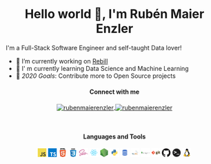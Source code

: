 <h1 align="center">Hello world 👋, I'm Rubén Maier Enzler</h1>

I'm a Full-Stack Software Engineer and self-taught Data lover!

- 🚀 I’m currently working on [Rebill](https://rebill.to/)
- 🌱 I' m currently learning Data Science and Machine Learning
- 🥅 _2020 Goals_: Contribute more to Open Source projects
  <br />

<h4 align="center">Connect with me</h4>
<p align="center">
    <!--- <a href="#" target="blank">
        <img align="center" src="https://cdn.jsdelivr.net/npm/simple-icons@v3/icons/youtube.svg" alt="rubenmaierenzler" height="22" width="22" />
    </a> --->
    <a href="https://www.linkedin.com/in/rubenmaierenzler/" target="blank">
        <img align="center" src="https://cdn.jsdelivr.net/npm/simple-icons@v3/icons/linkedin.svg" alt="rubenmaierenzler" height="22" width="22" />
    </a>
    <a href="https://www.instagram.com/rubenmaierenzler/" target="blank">
        <img align="center" src="https://cdn.jsdelivr.net/npm/simple-icons@3.0.1/icons/instagram.svg" alt="rubenmaierenzler" height="22" width="22" />
    </a>
</p>
<br />

<h4 align="center">Languages and Tools</h4>
<p align="center">
<img height="20" src="https://raw.githubusercontent.com/github/explore/80688e429a7d4ef2fca1e82350fe8e3517d3494d/topics/javascript/javascript.png">
<img height="20" src="https://raw.githubusercontent.com/github/explore/80688e429a7d4ef2fca1e82350fe8e3517d3494d/topics/typescript/typescript.png">
<img height="20" src="https://raw.githubusercontent.com/github/explore/80688e429a7d4ef2fca1e82350fe8e3517d3494d/topics/html/html.png">
<img height="20" src="https://raw.githubusercontent.com/github/explore/80688e429a7d4ef2fca1e82350fe8e3517d3494d/topics/css/css.png">
<img height="20" src="https://raw.githubusercontent.com/github/explore/80688e429a7d4ef2fca1e82350fe8e3517d3494d/topics/sass/sass.png">
<img height="20" src="https://raw.githubusercontent.com/github/explore/80688e429a7d4ef2fca1e82350fe8e3517d3494d/topics/react/react.png">
<img height="20" src="https://raw.githubusercontent.com/github/explore/80688e429a7d4ef2fca1e82350fe8e3517d3494d/topics/nodejs/nodejs.png">
<img height="20" src="https://raw.githubusercontent.com/github/explore/80688e429a7d4ef2fca1e82350fe8e3517d3494d/topics/python/python.png">
<img height="20" src="https://raw.githubusercontent.com/github/explore/80688e429a7d4ef2fca1e82350fe8e3517d3494d/topics/sql/sql.png">
<img height="20" src="https://raw.githubusercontent.com/github/explore/5c058a388828bb5fde0bcafd4bc867b5bb3f26f3/topics/mysql/mysql.png">
<img height="20" src="https://raw.githubusercontent.com/github/explore/5c058a388828bb5fde0bcafd4bc867b5bb3f26f3/topics/mongodb/mongodb.png">
<img height="20" src="https://raw.githubusercontent.com/github/explore/80688e429a7d4ef2fca1e82350fe8e3517d3494d/topics/git/git.png">
<img height="20" src="https://raw.githubusercontent.com/github/explore/78df643247d429f6cc873026c0622819ad797942/topics/github/github.png">
<img height="20" src="https://raw.githubusercontent.com/github/explore/80688e429a7d4ef2fca1e82350fe8e3517d3494d/topics/terminal/terminal.png">
<img src="https://raw.githubusercontent.com/github/explore/80688e429a7d4ef2fca1e82350fe8e3517d3494d/topics/linux/linux.png" alt="linux" height="20"/></p>
